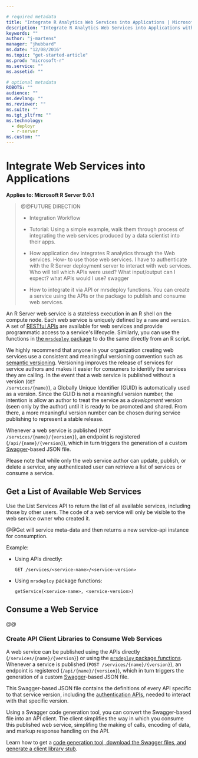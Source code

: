 ```yaml
---

# required metadata
title: "Integrate R Analytics Web Services into Applications | Microsoft R Server Docs"
description: "Integrate R Analytics Web Services into Applications with Microsoft R Server"
keywords: ""
author: "j-martens"
manager: "jhubbard"
ms.date: "12/08/2016"
ms.topic: "get-started-article"
ms.prod: "microsoft-r"
ms.service: ""
ms.assetid: ""

# optional metadata
ROBOTS: ""
audience: ""
ms.devlang: ""
ms.reviewer: ""
ms.suite: ""
ms.tgt_pltfrm: ""
ms.technology: 
  - deployr
  - r-server
ms.custom: ""
---
```


# Integrate Web Services into Applications 

**Applies to:  Microsoft R Server 9.0.1**

>@@FUTURE DIRECTION
> + Integration Workflow
>
> + Tutorial: Using a simple example, walk them through process of integrating the web services produced by a data scientist into their apps.
>
> + How application dev integrates R analytics through the Web services. How- to use those web services. I have to authenticate with the R Server deployment server to interact with web services. Who will tell which APIs were used? What input/output can I expect? what APIs would I use? swagger
>
> + How to integrate it via API or  mrsdeploy functions. You can create a service using the APIs or the package to publish and consume web services. 


An R Server web service is a stateless execution in an R shell on the compute node. Each web service is uniquely defined by a `name` and `version`. A set of [RESTful APIs](https://microsoft.github.io/deployr-api-docs/9.0.1/#services-management-apis) are available for web services and provide programmatic access to a service's lifecycle. Similarly, you can use the functions in [the `mrsdeploy` package](../mrsdeploy/mrsdeploy.md) to do the same directly from an R script.

We highly recommend that anyone in your organization creating web services use a consistent and meaningful versioning convention such as [semantic versioning](http://semver.org/). Versioning improves the release of services for service authors and makes it easier for consumers to identify the services they are calling. In the event that a web service is published without a version (<code>GET /services/{name}</code>), a Globally Unique Identifier (GUID) is automatically used as a version. Since the GUID is not a meaningful version number, the intention is allow an author to treat the service as a <i>development</i> version (seen only by the author) until it is ready to be promoted and shared. From there, a more meaningful version number can be chosen during service publishing to represent a stable release.

Whenever a web service is published (<code>POST /services/{name}/{version}</code>), an endpoint is registered (<code>/api/{name}/{version}</code>), which in turn triggers the generation of a custom <a href="http://swagger.io/">Swagger</a>-based JSON file. 

Please note that while only the web service author can update, publish, or delete a service, any authenticated user can retrieve a list of services or consume a service. 
 
 
<a name="list"></a>

## Get a List of Available Web Services

Use the List Services API to return the list of all available services, including those by other users. The code of a web service will only be visible to the web service owner who created it.

@@Get will service meta-data and then returns a new service-api instance for consumption.

Example:

+ Using APIs directly:
  ```
  GET /services/<service-name>/<service-version> 
  ```

+ Using `mrsdeploy` package functions:
  ```
  getService(<service-name>, <service-version>)
  ```


<a name="consume"></a>

## Consume a Web Service

@@

<a name="clientlib"></a>

### Create API Client Libraries to Consume Web Services

A web service can be published using the APIs directly (`/services/{name}/{version}`) or using the [`mrsdeploy` package functions](../mrsdeploy/mrsdeploy.md). Whenever a service is published (`POST /services/{name}/{version}`), an endpoint is registered (`/api/{name}/{version}`), which in turn triggers the generation of a custom [Swagger](http://swagger.io/)-based JSON file.  

This Swagger-based JSON file contains the definitions of every API specific to that service version, including the [authentication APIs](api-client-libraries.md#authentication), needed to interact with that specific version. 

Using a Swagger code generation tool, you can convert the Swagger-based file into an API client. The client simplifies the way in which you consume this published web service, simplifing the making of calls, encoding of data, and markup response handling on the API.

Learn how to get a [code generation tool, download the Swagger files, and generate a client library stub](api-client-libraries.md).
